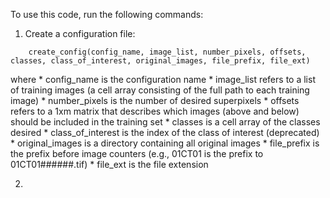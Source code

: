 To use this code, run the following commands:

1. Create a configuration file:
```
	create_config(config_name, image_list, number_pixels, offsets, classes, class_of_interest, original_images, file_prefix, file_ext)
```
where
	* config_name is the configuration name
	* image_list refers to a list of training images (a cell array consisting of the full path to each training image)
	* number_pixels is the number of desired superpixels
	* offsets refers to a 1xm matrix that describes which images (above and below) should be included in the training set
	* classes is a cell array of the classes desired
	* class_of_interest is the index of the class of interest (deprecated)
	* original_images is a directory containing all original images
	* file_prefix is the prefix before image counters (e.g., 01CT01 is the prefix to 01CT01######.tif)
	* file_ext is the file extension

2. 
